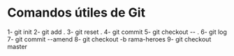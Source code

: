# Comandos útiles de Git

1- git init
2- git add .
3- git reset .
4- git commit
5- git checkout -- .
6- git log 
7- git commit --amend
8- git checkout -b rama-heroes
9- git checkout master